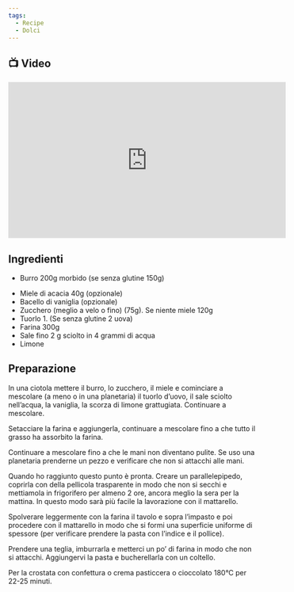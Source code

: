 ```yaml
---
tags:
  - Recipe
  - Dolci
---
```

## 📺 Video

<div class="iframe-container">
  <iframe width="560" height="315" src="https://www.youtube.com/embed/p8hurVQxGhE" title="YouTube video player" frameborder="0" allow="accelerometer; autoplay; clipboard-write; encrypted-media; gyroscope; picture-in-picture" allowfullscreen></iframe>
</div>

## Ingredienti
* Burro 200g morbido (se senza glutine 150g)
- Miele di acacia 40g (opzionale)
- Bacello di vaniglia (opzionale)
- Zucchero (meglio a velo o fino) (75g). Se niente miele 120g
- Tuorlo 1. (Se senza glutine 2 uova)
- Farina 300g
- Sale fino 2 g sciolto in 4 grammi di acqua
- Limone

## Preparazione

In una ciotola mettere il burro, lo zucchero, il miele e cominciare a mescolare (a meno o in una planetaria) il tuorlo d’uovo, il sale sciolto nell’acqua, la vaniglia, la scorza di limone grattugiata. Continuare a mescolare.

Setacciare la farina e aggiungerla, continuare a mescolare fino a che tutto il grasso ha assorbito la farina.

Continuare a mescolare fino a che le mani non diventano pulite. Se uso una planetaria prenderne un pezzo e verificare che non si attacchi alle mani.

Quando ho raggiunto questo punto è pronta. Creare un parallelepipedo, coprirla con della pellicola trasparente in modo che non si secchi e mettiamola in frigorifero per almeno 2 ore, ancora meglio la sera per la mattina. In questo modo sarà più facile la lavorazione con il mattarello.

Spolverare leggermente con la farina il tavolo e sopra l’impasto e poi procedere con il mattarello in modo che si formi una superficie uniforme di spessore (per verificare prendere la pasta con l’indice e il pollice).

Prendere una teglia, imburrarla e metterci un po’ di farina in modo che non si attacchi. Aggiungervi la pasta e bucherellarla con un coltello.

Per la crostata con confettura o crema pasticcera o cioccolato 180°C per 22-25 minuti.

